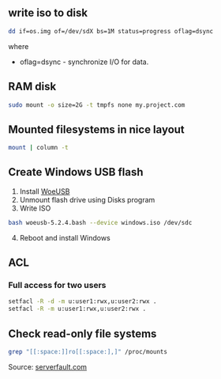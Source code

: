 ## write iso to disk
```bash
dd if=os.img of=/dev/sdX bs=1M status=progress oflag=dsync
```
where
- oflag=dsync - synchronize I/O for data.

## RAM disk
```bash
sudo mount -o size=2G -t tmpfs none my.project.com
```

## Mounted filesystems in nice layout
```bash
mount | column -t
```
## Create Windows USB flash

1. Install [WoeUSB](https://github.com/WoeUSB/WoeUSB)
2. Unmount flash drive using Disks program
3. Write ISO
```bash
bash woeusb-5.2.4.bash --device windows.iso /dev/sdc
```
4. Reboot and install Windows

## ACL

### Full access for two users
```bash
setfacl -R -d -m u:user1:rwx,u:user2:rwx .
setfacl -R -m u:user1:rwx,u:user2:rwx .
```
## Check read-only file systems
```bash
grep "[[:space:]]ro[[:space:],]" /proc/mounts
```
Source: [serverfault.com](https://serverfault.com/questions/193971/determine-if-filesystem-or-partition-is-mounted-ro-or-rw-via-bash-script#answer-349025)
